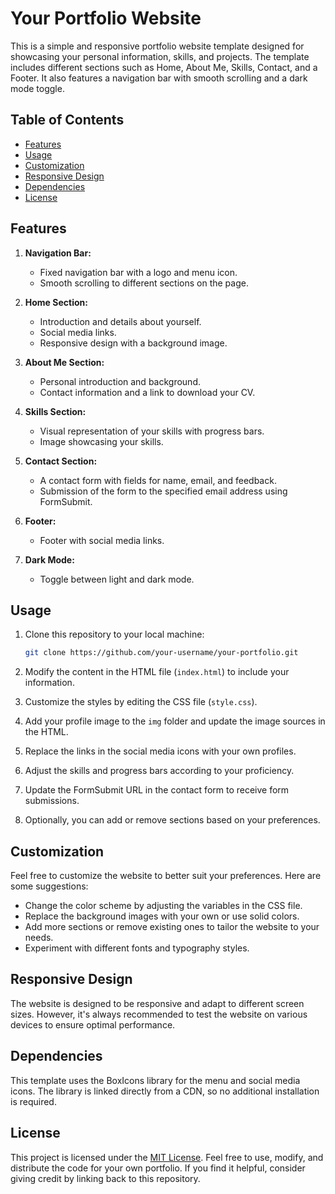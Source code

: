 # Your Portfolio Website

This is a simple and responsive portfolio website template designed for showcasing your personal information, skills, and projects. The template includes different sections such as Home, About Me, Skills, Contact, and a Footer. It also features a navigation bar with smooth scrolling and a dark mode toggle.

## Table of Contents

- [Features](#features)
- [Usage](#usage)
- [Customization](#customization)
- [Responsive Design](#responsive-design)
- [Dependencies](#dependencies)
- [License](#license)

## Features

1. **Navigation Bar:**
   - Fixed navigation bar with a logo and menu icon.
   - Smooth scrolling to different sections on the page.

2. **Home Section:**
   - Introduction and details about yourself.
   - Social media links.
   - Responsive design with a background image.

3. **About Me Section:**
   - Personal introduction and background.
   - Contact information and a link to download your CV.

4. **Skills Section:**
   - Visual representation of your skills with progress bars.
   - Image showcasing your skills.

5. **Contact Section:**
   - A contact form with fields for name, email, and feedback.
   - Submission of the form to the specified email address using FormSubmit.

6. **Footer:**
   - Footer with social media links.

7. **Dark Mode:**
   - Toggle between light and dark mode.

## Usage

1. Clone this repository to your local machine:

   ```bash
   git clone https://github.com/your-username/your-portfolio.git
   ```

2. Modify the content in the HTML file (`index.html`) to include your information.

3. Customize the styles by editing the CSS file (`style.css`).

4. Add your profile image to the `img` folder and update the image sources in the HTML.

5. Replace the links in the social media icons with your own profiles.

6. Adjust the skills and progress bars according to your proficiency.

7. Update the FormSubmit URL in the contact form to receive form submissions.

8. Optionally, you can add or remove sections based on your preferences.

## Customization

Feel free to customize the website to better suit your preferences. Here are some suggestions:

- Change the color scheme by adjusting the variables in the CSS file.
- Replace the background images with your own or use solid colors.
- Add more sections or remove existing ones to tailor the website to your needs.
- Experiment with different fonts and typography styles.

## Responsive Design

The website is designed to be responsive and adapt to different screen sizes. However, it's always recommended to test the website on various devices to ensure optimal performance.

## Dependencies

This template uses the BoxIcons library for the menu and social media icons. The library is linked directly from a CDN, so no additional installation is required.

## License

This project is licensed under the [MIT License](LICENSE). Feel free to use, modify, and distribute the code for your own portfolio. If you find it helpful, consider giving credit by linking back to this repository.
